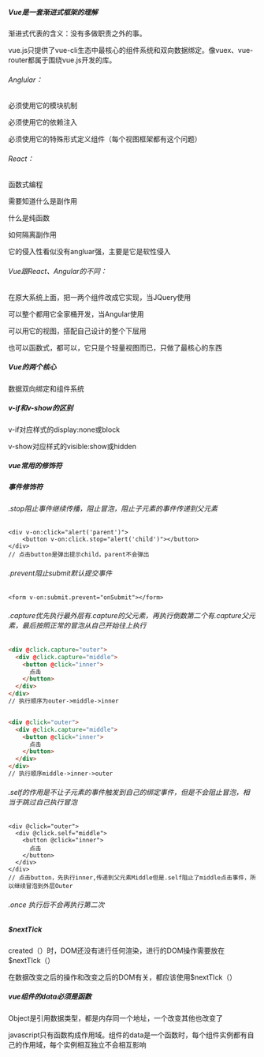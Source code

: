 ##### Vue是一套渐进式框架的理解

渐进式代表的含义：没有多做职责之外的事。

vue.js只提供了vue-cli生态中最核心的组件系统和双向数据绑定。像vuex、vue-router都属于围绕vue.js开发的库。

###### Anglular：

必须使用它的模块机制

必须使用它的依赖注入

必须使用它的特殊形式定义组件（每个视图框架都有这个问题）

###### React：

函数式编程

需要知道什么是副作用

什么是纯函数

如何隔离副作用

它的侵入性看似没有angluar强，主要是它是软性侵入

###### Vue跟React、Angular的不同：

在原大系统上面，把一两个组件改成它实现，当JQuery使用

可以整个都用它全家桶开发，当Angular使用

可以用它的视图，搭配自己设计的整个下层用

也可以函数式，都可以，它只是个轻量视图而已，只做了最核心的东西

##### Vue的两个核心

数据双向绑定和组件系统

##### v-if和v-show的区别

v-if对应样式的display:none或block

v-show对应样式的visible:show或hidden

##### vue常用的修饰符





##### 事件修饰符

###### .stop阻止事件继续传播，阻止冒泡，阻止子元素的事件传递到父元素

```
<div v-on:click="alert('parent')">
	<button v-on:click.stop="alert('child')"></button>
</div>
// 点击button是弹出提示child，parent不会弹出
```

###### .prevent阻止submit默认提交事件

```
<form v-on:submit.prevent="onSubmit"></form>
```

###### .capture优先执行最外层有.capture的父元素，再执行倒数第二个有.capture父元素，最后按照正常的冒泡从自己开始往上执行

```html
<div @click.capture="outer">
  <div @click.capture="middle">
    <button @click="inner">
      点击
    </button>
  </div>
</div>
// 执行顺序为outer->middle->inner


<div @click="outer">
  <div @click.capture="middle">
    <button @click="inner">
      点击
    </button>
  </div>
</div>
// 执行顺序middle->inner->outer
```

###### .self的作用是不让子元素的事件触发到自己的绑定事件，但是不会阻止冒泡，相当于跳过自己执行冒泡

```
<div @click="outer">
  <div @click.self="middle">
    <button @click="inner">
      点击
    </button>
  </div>
</div>
// 点击button，先执行inner,传递到父元素Middle但是.self阻止了middle点击事件，所以继续冒泡到外层Outer
```

###### .once 执行后不会再执行第二次

##### $nextTick

created（）时，DOM还没有进行任何渲染，进行的DOM操作需要放在$nextTIck（）

在数据改变之后的操作和改变之后的DOM有关，都应该使用$nextTIck（）

##### vue组件的data必须是函数

Object是引用数据类型，都是内存同一个地址，一个改变其他也改变了

javascript只有函数构成作用域。组件的data是一个函数时，每个组件实例都有自己的作用域，每个实例相互独立不会相互影响